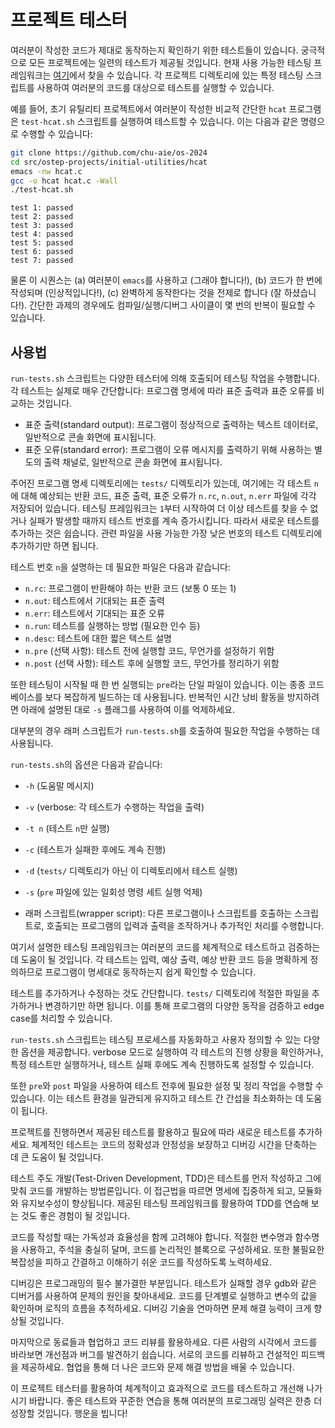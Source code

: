 # 프로젝트 테스터

여러분이 작성한 코드가 제대로 동작하는지 확인하기 위한 테스트들이 있습니다. 궁극적으로 모든 프로젝트에는 일련의 테스트가 제공될 것입니다. 현재 사용 가능한 테스팅 프레임워크는 [여기](https://github.com/chu-aie/os-2024/tree/main/src/ostep-projects/tester)에서 찾을 수 있습니다. 각 프로젝트 디렉토리에 있는 특정 테스팅 스크립트를 사용하여 여러분의 코드를 대상으로 테스트를 실행할 수 있습니다.

예를 들어, 초기 유틸리티 프로젝트에서 여러분이 작성한 비교적 간단한 `hcat` 프로그램은 `test-hcat.sh` 스크립트를 실행하여 테스트할 수 있습니다. 이는 다음과 같은 명령으로 수행할 수 있습니다:

```bash
git clone https://github.com/chu-aie/os-2024
cd src/ostep-projects/initial-utilities/hcat
emacs -nw hcat.c
gcc -o hcat hcat.c -Wall
./test-hcat.sh
```

```
test 1: passed
test 2: passed
test 3: passed
test 4: passed
test 5: passed
test 6: passed
test 7: passed
```

물론 이 시퀀스는 (a) 여러분이 `emacs`를 사용하고 (그래야 합니다!), (b) 코드가 한 번에 작성되며 (인상적입니다!), (c) 완벽하게 동작한다는 것을 전제로 합니다 (잘 하셨습니다!). 간단한 과제의 경우에도 컴파일/실행/디버그 사이클이 몇 번의 반복이 필요할 수 있습니다.

## 사용법

`run-tests.sh` 스크립트는 다양한 테스터에 의해 호출되어 테스팅 작업을 수행합니다. 각 테스트는 실제로 매우 간단합니다: 프로그램 명세에 따라 표준 출력과 표준 오류를 비교하는 것입니다.

- 표준 출력(standard output): 프로그램이 정상적으로 출력하는 텍스트 데이터로, 일반적으로 콘솔 화면에 표시됩니다.
- 표준 오류(standard error): 프로그램이 오류 메시지를 출력하기 위해 사용하는 별도의 출력 채널로, 일반적으로 콘솔 화면에 표시됩니다.

주어진 프로그램 명세 디렉토리에는 `tests/` 디렉토리가 있는데, 여기에는 각 테스트 `n`에 대해 예상되는 반환 코드, 표준 출력, 표준 오류가 `n.rc`, `n.out`, `n.err` 파일에 각각 저장되어 있습니다. 테스팅 프레임워크는 `1`부터 시작하여 더 이상 테스트를 찾을 수 없거나 실패가 발생할 때까지 테스트 번호를 계속 증가시킵니다. 따라서 새로운 테스트를 추가하는 것은 쉽습니다. 관련 파일을 사용 가능한 가장 낮은 번호의 테스트 디렉토리에 추가하기만 하면 됩니다.

테스트 번호 `n`을 설명하는 데 필요한 파일은 다음과 같습니다:

- `n.rc`: 프로그램이 반환해야 하는 반환 코드 (보통 0 또는 1)
- `n.out`: 테스트에서 기대되는 표준 출력
- `n.err`: 테스트에서 기대되는 표준 오류
- `n.run`: 테스트를 실행하는 방법 (필요한 인수 등)
- `n.desc`: 테스트에 대한 짧은 텍스트 설명
- `n.pre` (선택 사항): 테스트 전에 실행할 코드, 무언가를 설정하기 위함
- `n.post` (선택 사항): 테스트 후에 실행할 코드, 무언가를 정리하기 위함

또한 테스팅이 시작될 때 한 번 실행되는 `pre`라는 단일 파일이 있습니다. 이는 종종 코드 베이스를 보다 복잡하게 빌드하는 데 사용됩니다. 반복적인 시간 낭비 활동을 방지하려면 아래에 설명된 대로 `-s` 플래그를 사용하여 이를 억제하세요.

대부분의 경우 래퍼 스크립트가 `run-tests.sh`를 호출하여 필요한 작업을 수행하는 데 사용됩니다.

`run-tests.sh`의 옵션은 다음과 같습니다:

- `-h` (도움말 메시지)
- `-v` (verbose: 각 테스트가 수행하는 작업을 출력)
- `-t n` (테스트 `n`만 실행)
- `-c` (테스트가 실패한 후에도 계속 진행)
- `-d` (`tests/` 디렉토리가 아닌 이 디렉토리에서 테스트 실행)
- `-s` (`pre` 파일에 있는 일회성 명령 세트 실행 억제)

- 래퍼 스크립트(wrapper script): 다른 프로그램이나 스크립트를 호출하는 스크립트로, 호출되는 프로그램의 입력과 출력을 조작하거나 추가적인 처리를 수행합니다.

여기서 설명한 테스팅 프레임워크는 여러분의 코드를 체계적으로 테스트하고 검증하는 데 도움이 될 것입니다. 각 테스트는 입력, 예상 출력, 예상 반환 코드 등을 명확하게 정의하므로 프로그램이 명세대로 동작하는지 쉽게 확인할 수 있습니다.

테스트를 추가하거나 수정하는 것도 간단합니다. `tests/` 디렉토리에 적절한 파일을 추가하거나 변경하기만 하면 됩니다. 이를 통해 프로그램의 다양한 동작을 검증하고 edge case를 처리할 수 있습니다.

`run-tests.sh` 스크립트는 테스팅 프로세스를 자동화하고 사용자 정의할 수 있는 다양한 옵션을 제공합니다. verbose 모드로 실행하여 각 테스트의 진행 상황을 확인하거나, 특정 테스트만 실행하거나, 테스트 실패 후에도 계속 진행하도록 설정할 수 있습니다.

또한 `pre`와 `post` 파일을 사용하여 테스트 전후에 필요한 설정 및 정리 작업을 수행할 수 있습니다. 이는 테스트 환경을 일관되게 유지하고 테스트 간 간섭을 최소화하는 데 도움이 됩니다.

프로젝트를 진행하면서 제공된 테스트를 활용하고 필요에 따라 새로운 테스트를 추가하세요. 체계적인 테스트는 코드의 정확성과 안정성을 보장하고 디버깅 시간을 단축하는 데 큰 도움이 될 것입니다.

테스트 주도 개발(Test-Driven Development, TDD)은 테스트를 먼저 작성하고 그에 맞춰 코드를 개발하는 방법론입니다. 이 접근법을 따르면 명세에 집중하게 되고, 모듈화와 유지보수성이 향상됩니다. 제공된 테스팅 프레임워크를 활용하여 TDD를 연습해 보는 것도 좋은 경험이 될 것입니다.

코드를 작성할 때는 가독성과 효율성을 함께 고려해야 합니다. 적절한 변수명과 함수명을 사용하고, 주석을 충실히 달며, 코드를 논리적인 블록으로 구성하세요. 또한 불필요한 복잡성을 피하고 간결하고 이해하기 쉬운 코드를 작성하도록 노력하세요.

디버깅은 프로그래밍의 필수 불가결한 부분입니다. 테스트가 실패할 경우 gdb와 같은 디버거를 사용하여 문제의 원인을 찾아내세요. 코드를 단계별로 실행하고 변수의 값을 확인하며 로직의 흐름을 추적하세요. 디버깅 기술을 연마하면 문제 해결 능력이 크게 향상될 것입니다.

마지막으로 동료들과 협업하고 코드 리뷰를 활용하세요. 다른 사람의 시각에서 코드를 바라보면 개선점과 버그를 발견하기 쉽습니다. 서로의 코드를 리뷰하고 건설적인 피드백을 제공하세요. 협업을 통해 더 나은 코드와 문제 해결 방법을 배울 수 있습니다.

이 프로젝트 테스터를 활용하여 체계적이고 효과적으로 코드를 테스트하고 개선해 나가시기 바랍니다. 좋은 테스트와 꾸준한 연습을 통해 여러분의 프로그래밍 실력은 한층 더 성장할 것입니다. 행운을 빕니다!
